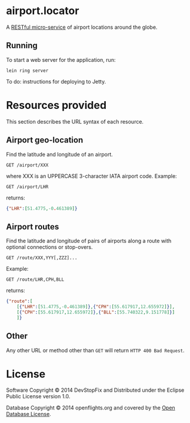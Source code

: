 # airport.locator

A [RESTful micro-service](http://martinfowler.com/articles/microservices.html) of
airport locations around the globe.

## Running

To start a web server for the application, run:

    lein ring server
    
To do: instructions for deploying to Jetty.

# Resources provided

This section describes the URL syntax of each resource.

## Airport geo-location

Find the latitude and longitude of an airport.

```
GET /airport/XXX
```

where XXX is an UPPERCASE 3-character IATA airport code. Example:

```
GET /airport/LHR
```

returns:

```json
{"LHR":[51.4775,-0.461389]}
```

## Airport routes

Find the latitude and longitude of pairs of airports along a route
with optional connections or stop-overs.

```
GET /route/XXX,YYY[,ZZZ]...
```

Example:

```
GET /route/LHR,CPH,BLL
```

returns:

```json
{"route":[
    [{"LHR":[51.4775,-0.461389]},{"CPH":[55.617917,12.655972]}],
    [{"CPH":[55.617917,12.655972]},{"BLL":[55.740322,9.151778]}]
    ]}
```

## Other

Any other URL or method other than ```GET``` will return ```HTTP 400 Bad Request```.

# License

Software Copyright © 2014 DevStopFix and Distributed under the Eclipse Public License version 1.0.

Database Copyright © 2014 openflights.org and covered by the [Open Database License](http://opendatacommons.org/licenses/odbl/1.0/).
